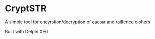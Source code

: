 CryptSTR
========

A simple tool for encyrption/decryption of caesar and railfence ciphers

Built with Delphi XE6
